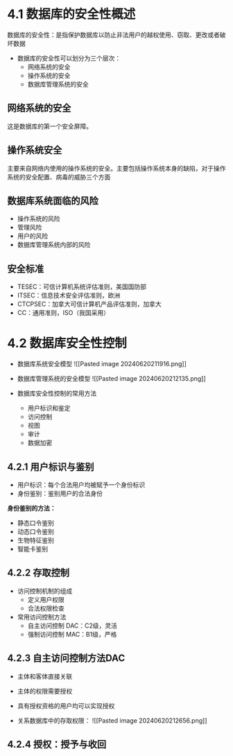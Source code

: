 # 4.1 数据库的安全性概述
数据库的安全性：是指保护数据库以防止非法用户的越权使用、窃取、更改或者破坏数据

* 数据库的安全性可以划分为三个层次：
	* 网络系统的安全
	* 操作系统的安全
	* 数据库管理系统的安全
## 网络系统的安全
这是数据库的第一个安全屏障。

## 操作系统安全
主要来自网络内使用的操作系统的安全。主要包括操作系统本身的缺陷，对于操作系统的安全配置、病毒的威胁三个方面

## 数据库系统面临的风险
* 操作系统的风险
* 管理风险
* 用户的风险
* 数据库管理系统内部的风险

## 安全标准
* TESEC：可信计算机系统评估准则，美国国防部
* ITSEC：信息技术安全评估准则，欧洲
* CTCPSEC：加拿大可信计算机产品评估准则，加拿大
* CC：通用准则，ISO（我国采用）

# 4.2 数据库安全性控制
* 数据库系统安全模型
![[Pasted image 20240620211916.png]]

* 数据库管理系统的安全模型
![[Pasted image 20240620212135.png]]

* 数据库安全性控制的常用方法
	* 用户标识和鉴定
	* 访问控制
	* 视图
	* 审计
	* 数据加密

## 4.2.1 用户标识与鉴别
* 用户标识：每个合法用户均被赋予一个身份标识
* 身份鉴别：鉴别用户的合法身份

**身份鉴别的方法：**
 * 静态口令鉴别
 * 动态口令鉴别
 * 生物特征鉴别
 * 智能卡鉴别

## 4.2.2 存取控制
* 访问控制机制的组成
	* 定义用户权限
	* 合法权限检查
* 常用访问控制方法
	* 自主访问控制 DAC：C2级，灵活
	* 强制访问控制 MAC：B1级，严格

## 4.2.3 自主访问控制方法DAC
* 主体和客体直接关联
* 主体的权限需要授权
* 具有授权资格的用户均可以实现授权

* 关系数据库中的存取权限：
![[Pasted image 20240620212656.png]]

## 4.2.4 授权：授予与收回

